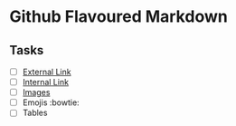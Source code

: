# Github Flavoured Markdown

## Tasks

- [ ] [External Link](https://help.github.com/en/) 
- [ ] [Internal Link](./images/)
- [ ] [Images](./images/pic1.png)
- [ ] Emojis :bowtie:
- [ ] Tables

